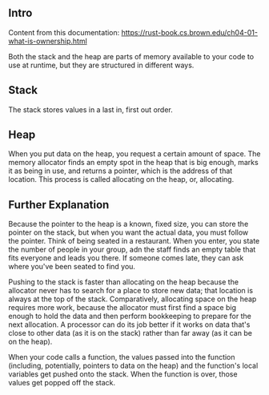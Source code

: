 ## Intro

Content from this documentation: https://rust-book.cs.brown.edu/ch04-01-what-is-ownership.html

Both the stack and the heap are parts of memory available to your code to use at runtime, but they are structured in different ways.

## Stack

The stack stores values in a last in, first out order.

## Heap

When you put data on the heap, you request a certain amount of space. The memory allocator finds an empty spot in the heap that is big enough, marks it as being in use, and returns a pointer, which is the address of that location. This process is called allocating on the heap, or, allocating.

## Further Explanation

Because the pointer to the heap is a known, fixed size, you can store the pointer on the stack, but when you want the actual data, you must follow the pointer. Think of being seated in a restaurant. When you enter, you state the number of people in your group, adn the staff finds an empty table that fits everyone and leads you there. If someone comes late, they can ask where you've been seated to find you.

Pushing to the stack is faster than allocating on the heap because the allocator never has to search for a place to store new data; that location is always at the top of the stack. Comparatively, allocating space on the heap requires more work, because the allocator must first find a space big enough to hold the data and then perform bookkeeping to prepare for the next allocation. A processor can do its job better if it works on data that's close to other data (as it is on the stack) rather than far away (as it can be on the heap).

When your code calls a function, the values passed into the function (including, potentially, pointers to data on the heap) and the function's local variables get pushed onto the stack. When the function is over, those values get popped off the stack.